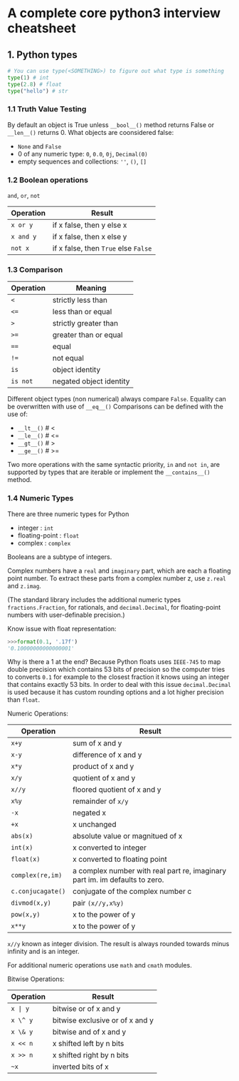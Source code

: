 # A complete core python3 interview cheatsheet

## 1. Python types

```python
# You can use type(<SOMETHING>) to figure out what type is something
type(1) # int
type(2.8) # float
type("hello") # str
```

### 1.1 Truth Value Testing

By default an object is True unless `__bool__()` method returns False or `__len__()` returns 0.
What objects are coonsidered false:

* `None` and `False`
* 0 of any numeric type: `0`, `0.0`, `0j`, `Decimal(0)`
* empty sequences and collections: `''`, `()`, `[]`

### 1.2 Boolean operations

`and`, `or`, `not`

| Operation | Result |
|-----------|--------|
| `x or y`  | if x false, then y else x|
| `x and y`  | if x false, then x else y|
| `not x`  | if x false, then `True` else `False`|


### 1.3 Comparison

| Operation | Meaning |
|-----------|---------|
|`<`|strictly less than|
|`<=`|less than or equal|
|`>`|strictly greater than|
|`>=`|greater than or equal|
|`==`|equal|
|`!=`|not equal|
|`is`|object identity|
|`is not`|negated object identity|

Different object types (non numerical) always compare `False`.
Equality can be overwritten with use of `__eq__()`
Comparisons can be defined with the use of:
*  `__lt__()` # <
*  `__le__()` # <=
*  `__gt__()` # >
*  `__ge__()` # >=

Two more operations with the same syntactic priority, `in` and `not in`, are supported by types that are iterable or implement the `__contains__()` method.

### 1.4 Numeric Types

There are three numeric types for Python

* integer : `int`
* floating-point : `float`
* complex : `complex`

Booleans are a subtype of integers.

Complex numbers have a `real` and `imaginary` part, which are each a floating point number. To extract these parts from a complex number z, use `z.real` and `z.imag`. 

(The standard library includes the additional numeric types `fractions.Fraction`, for rationals, and `decimal.Decimal`, for floating-point numbers with user-definable precision.)

Know issue with float representation:
```python
>>>format(0.1, '.17f')
'0.10000000000000001'
```
Why is there a 1 at the end?
Because Python floats uses `IEEE-745` to map double precision which contains 53 bits of precision so the computer tries to converts `0.1` for example to the closest fraction it knows using an integer that contains exactly 53 bits.
In order to deal with this issue `decimal.Decimal` is used because it has custom rounding options and a lot higher precision than `float`.

Numeric Operations:

| Operation | Result |
|-----------|--------|
|`x+y`|sum of x and y|
|`x-y`|difference of x and y|
|`x*y`|product of x and y|
|`x/y`|quotient of x and y|
|`x//y`|floored quotient of x and y|
|`x%y`|remainder of `x/y`|
|`-x`|negated x|
|`+x`|x unchanged|
|`abs(x)`|absolute value or magnitued of x|
|`int(x)`|x converted to integer|
|`float(x)`|x converted to floating point|
|`complex(re,im)`|a complex number with real part re, imaginary part im. im defaults to zero.|
|`c.conjucagate()`|conjugate of the complex number c|
|`divmod(x,y)`|pair `(x//y,x%y)`|
|`pow(x,y)`|x to the power of y|
|`x**y`|x to the power of y|

`x//y` known as integer division. The result is always rounded towards minus infinity and is an integer.

For additional numeric operations use `math` and `cmath` modules.

Bitwise Operations:

| Operation | Result |
|-----------|--------|
|`x \| y`|bitwise or of x and y|
|`x \^ y`|bitwise exclusive or of x and y|
|`x \& y`|bitwise and of x and y|
|`x << n`|x shifted left by n bits|
|`x >> n`|x shifted right by n bits|
|`~x`|inverted bits of x|